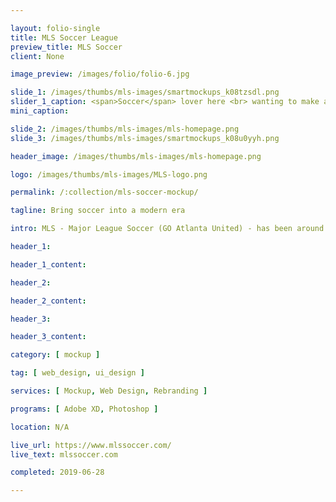 ```yaml
---

layout: folio-single
title: MLS Soccer League
preview_title: MLS Soccer
client: None

image_preview: /images/folio/folio-6.jpg

slide_1: /images/thumbs/mls-images/smartmockups_k08tzsdl.png
slider_1_caption: <span>Soccer</span> lover here <br> wanting to make a change
mini_caption: 

slide_2: /images/thumbs/mls-images/mls-homepage.png
slide_3: /images/thumbs/mls-images/smartmockups_k08u0yyh.png

header_image: /images/thumbs/mls-images/mls-homepage.png

logo: /images/thumbs/mls-images/MLS-logo.png

permalink: /:collection/mls-soccer-mockup/

tagline: Bring soccer into a modern era

intro: MLS - Major League Soccer (GO Atlanta United) - has been around for some time with their design. I saw the website after I was in need of a design challenge. The task at hand I set forth was to improve the design but not take away from the heavy use of images they use throughout their site. This site design was only a mockup of the website that I wanted to proposition as a change for the organization.

header_1: 

header_1_content: 

header_2: 

header_2_content: 

header_3: 

header_3_content: 

category: [ mockup ]

tag: [ web_design, ui_design ]

services: [ Mockup, Web Design, Rebranding ]

programs: [ Adobe XD, Photoshop ]

location: N/A

live_url: https://www.mlssoccer.com/
live_text: mlssoccer.com

completed: 2019-06-28

---
```


